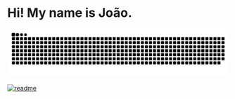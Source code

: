 <h1> Hi! My name is João. </h1>

<div>
  <a href="https://github.com/joaoleite2">
 
  ![Snake animation](https://github.com/ellen2121/ellen2121/blob/output/github-contribution-grid-snake.svg)
 
</div>
 
[![readme](https://github-readme-stats.vercel.app/api/pin/?username=JOAOLEITE2&repo=JOAOLEITE2&theme=react)](https://github.com/JOAOLEITE2/JOAOLEITE2)
